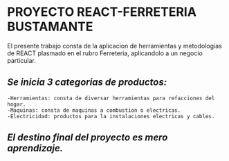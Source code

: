 # **PROYECTO REACT-FERRETERIA BUSTAMANTE**
El presente trabajo consta de la aplicacion de herramientas y metodologias de REACT plasmado en el rubro Ferreteria, aplicandolo a un negocio particular.

## *Se inicia 3 categorias de productos:*
    -Herramientas: consta de diversar herramientas para refacciones del hogar.
    -Maquinas: consta de maquinas a combustion o electricas.
    -Electricidad: productos para la instalaciones electricas y cables.

## *El destino final del proyecto es mero aprendizaje.*
